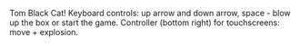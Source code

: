 Tom Black Cat!
Keyboard controls: up arrow and down arrow, space - blow up the box or start the game.
Controller (bottom right) for touchscreens: move + explosion.

